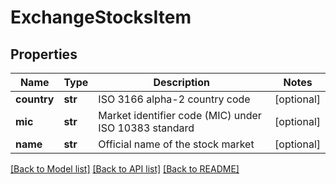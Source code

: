 # ExchangeStocksItem

## Properties
Name | Type | Description | Notes
------------ | ------------- | ------------- | -------------
**country** | **str** | ISO 3166 alpha-2 country code | [optional] 
**mic** | **str** | Market identifier code (MIC) under ISO 10383 standard | [optional] 
**name** | **str** | Official name of the stock market | [optional] 

[[Back to Model list]](../README.md#documentation-for-models) [[Back to API list]](../README.md#documentation-for-api-endpoints) [[Back to README]](../README.md)

